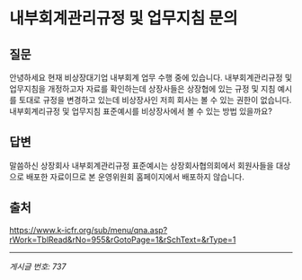 # 내부회계관리규정 및 업무지침 문의

## 질문
안녕하세요 현재 비상장대기업 내부회계 업무 수행 중에 있습니다.
내부회계관리규정 및 업무지침을 개정하고자 자료를 확인하는데
상장사들은 상장협에 있는 규정 및 지침 예시를 토대로 규정을 변경하고 있는데
비상장사인 저희 회사는 볼 수 있는 권한이 없습니다.
내부회계리규정 및 업무지침 표준예시를 비상장사에서 볼 수 있는 방법 있을까요?

## 답변
말씀하신 상장회사 내부회계관리규정 표준예시는 상장회사협의회에서 회원사들을 대상으로 배포한 자료이므로 본 운영위원회 홈페이지에서 배포하지 않습니다.

## 출처
https://www.k-icfr.org/sub/menu/qna.asp?rWork=TblRead&rNo=955&rGotoPage=1&rSchText=&rType=1

---
*게시글 번호: 737*
